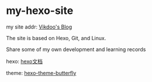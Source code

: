# my-hexo-site



my site addr: [Vikdoo's Blog](https://www.vikdoo.com)

The site is based on Hexo, Git, and Linux.

Share some of my own development and learning records

hexo: [hexo文档](https://hexo.io/zh-cn/docs/)

theme: [hexo-theme-butterfly](https://demo.jerryc.me/)
